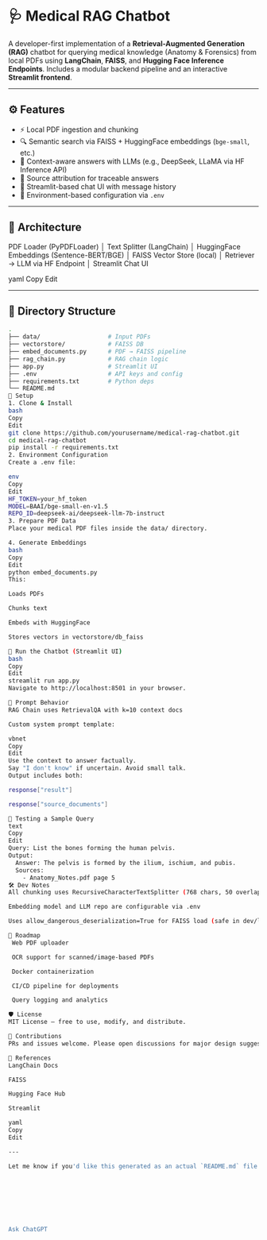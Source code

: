 # 🩺 Medical RAG Chatbot

A developer-first implementation of a **Retrieval-Augmented Generation (RAG)** chatbot for querying medical knowledge (Anatomy & Forensics) from local PDFs using **LangChain**, **FAISS**, and **Hugging Face Inference Endpoints**. Includes a modular backend pipeline and an interactive **Streamlit frontend**.

---

## ⚙️ Features

- ⚡ Local PDF ingestion and chunking
- 🔍 Semantic search via FAISS + HuggingFace embeddings (`bge-small`, etc.)
- 🤖 Context-aware answers with LLMs (e.g., DeepSeek, LLaMA via HF Inference API)
- 🧾 Source attribution for traceable answers
- 💬 Streamlit-based chat UI with message history
- 🔐 Environment-based configuration via `.env`

---

## 🧱 Architecture

PDF Loader (PyPDFLoader)
│
Text Splitter (LangChain)
│
HuggingFace Embeddings (Sentence-BERT/BGE)
│
FAISS Vector Store (local)
│
Retriever → LLM via HF Endpoint
│
Streamlit Chat UI

yaml
Copy
Edit

---

## 📂 Directory Structure

```bash
.
├── data/                   # Input PDFs
├── vectorstore/            # FAISS DB
├── embed_documents.py      # PDF → FAISS pipeline
├── rag_chain.py            # RAG chain logic
├── app.py                  # Streamlit UI
├── .env                    # API keys and config
├── requirements.txt        # Python deps
└── README.md
🔧 Setup
1. Clone & Install
bash
Copy
Edit
git clone https://github.com/yourusername/medical-rag-chatbot.git
cd medical-rag-chatbot
pip install -r requirements.txt
2. Environment Configuration
Create a .env file:

env
Copy
Edit
HF_TOKEN=your_hf_token
MODEL=BAAI/bge-small-en-v1.5
REPO_ID=deepseek-ai/deepseek-llm-7b-instruct
3. Prepare PDF Data
Place your medical PDF files inside the data/ directory.

4. Generate Embeddings
bash
Copy
Edit
python embed_documents.py
This:

Loads PDFs

Chunks text

Embeds with HuggingFace

Stores vectors in vectorstore/db_faiss

🧠 Run the Chatbot (Streamlit UI)
bash
Copy
Edit
streamlit run app.py
Navigate to http://localhost:8501 in your browser.

💬 Prompt Behavior
RAG Chain uses RetrievalQA with k=10 context docs

Custom system prompt template:

vbnet
Copy
Edit
Use the context to answer factually. 
Say "I don't know" if uncertain. Avoid small talk.
Output includes both:

response["result"]

response["source_documents"]

🧪 Testing a Sample Query
text
Copy
Edit
Query: List the bones forming the human pelvis.
Output:
  Answer: The pelvis is formed by the ilium, ischium, and pubis.
  Sources:
    - Anatomy_Notes.pdf page 5
🛠️ Dev Notes
All chunking uses RecursiveCharacterTextSplitter (768 chars, 50 overlap)

Embedding model and LLM repo are configurable via .env

Uses allow_dangerous_deserialization=True for FAISS load (safe in dev/local)

📌 Roadmap
 Web PDF uploader

 OCR support for scanned/image-based PDFs

 Docker containerization

 CI/CD pipeline for deployments

 Query logging and analytics

🛡 License
MIT License — free to use, modify, and distribute.

🤝 Contributions
PRs and issues welcome. Please open discussions for major design suggestions.

📎 References
LangChain Docs

FAISS

Hugging Face Hub

Streamlit

yaml
Copy
Edit

---

Let me know if you'd like this generated as an actual `README.md` file or packaged into a ZIP of the project!








Ask ChatGPT

